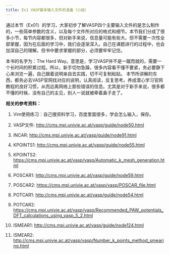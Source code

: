 ```yaml
---
title: Ex1 VASP基本输入文件的准备（小结）
---
```




通过本节（Ex01）的学习，大家初步了解VASP四个主要输入文件的是怎么制作的，一些简单参数的含义，以及每个文件所对应的格式和细节。本节我们分成了很多小节，每节内容都很多，但对新手来说，信息量可能有些大。但不需要一次性全部掌握，因为在后面的学习中，我们会逐渐深入。自己在课题进行的过程中，也会加深自己的理解。但书中要求掌握的部分，必须要牢牢记住。

本书的名字为：The Hard Way。意思是，学习VASP并不是一蹴而就的，需要一个长时间的积累过程。所以，新手切勿急躁，很多内容看不懂不要紧，务必要静下心来浏览一遍，自己跟着说明亲自去实践，切不可复制粘贴。 本节所讲解的东西，都务必去VASP官网找对应的说明，认真阅读，反复思考。养成潜心学习官网教程的良好习惯，从而远离网络上那些错误的信息。尤其是对于新手来说，很多都不懂的时候，没有自己的主见，别人一说就被牵着鼻子走了。

**相关的参考资料：**

1. Vim使用练习：自己搜资料学习，百度里面很多，学会怎么输入，保存。
2. VASP文件: http://cms.mpi.univie.ac.at/vasp/guide/node50.html

3. INCAR:    http://cms.mpi.univie.ac.at/vasp/guide/node91.html

4. KPOINTS1:   http://cms.mpi.univie.ac.at/vasp/guide/node55.html

5. KPOINTS2:  https://cms.mpi.univie.ac.at/vasp/vasp/Automatic_k_mesh_generation.html
6. POSCAR1:   http://cms.mpi.univie.ac.at/vasp/guide/node59.html
7. POSCAR2:  https://cms.mpi.univie.ac.at/vasp/vasp/POSCAR_file.html
8. POTCAR1:   http://cms.mpi.univie.ac.at/vasp/guide/node54.html
9. POTCAR2:   https://cms.mpi.univie.ac.at/vasp/vasp/Recommended_PAW_potentials_DFT_calculations_using_vasp_5_2.html
10. ISMEAR1:   http://cms.mpi.univie.ac.at/vasp/guide/node124.html
11. ISMEAR2:   http://cms.mpi.univie.ac.at/vasp/vasp/Number_k_points_method_smearing.html

